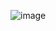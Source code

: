 ![image](https://github.com/RevanArturito/STRUKDAT/assets/152382596/d3daf2f8-ecfa-4848-a57b-f7d92a71135b)
